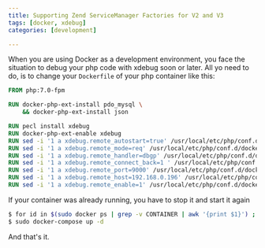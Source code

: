 ```yaml
---
title: Supporting Zend ServiceManager Factories for V2 and V3
tags: [docker, xdebug]
categories: [development]

---
```


When you are using Docker as a development environment, you face the situation to debug your php code with xdebug soon
or later.
All yo need to do, is to change your `Dockerfile` of your php container like this:
~~~dockerfile
FROM php:7.0-fpm

RUN docker-php-ext-install pdo_mysql \
    && docker-php-ext-install json

RUN pecl install xdebug
RUN docker-php-ext-enable xdebug
RUN sed -i '1 a xdebug.remote_autostart=true' /usr/local/etc/php/conf.d/docker-php-ext-xdebug.ini
RUN sed -i '1 a xdebug.remote_mode=req' /usr/local/etc/php/conf.d/docker-php-ext-xdebug.ini
RUN sed -i '1 a xdebug.remote_handler=dbgp' /usr/local/etc/php/conf.d/docker-php-ext-xdebug.ini
RUN sed -i '1 a xdebug.remote_connect_back=1 ' /usr/local/etc/php/conf.d/docker-php-ext-xdebug.ini
RUN sed -i '1 a xdebug.remote_port=9000' /usr/local/etc/php/conf.d/docker-php-ext-xdebug.ini
RUN sed -i '1 a xdebug.remote_host=192.168.0.196' /usr/local/etc/php/conf.d/docker-php-ext-xdebug.ini
RUN sed -i '1 a xdebug.remote_enable=1' /usr/local/etc/php/conf.d/docker-php-ext-xdebug.ini
~~~

If your container was already running, you have to stop it and start it again
~~~bash
$ for id in $(sudo docker ps | grep -v CONTAINER | awk '{print $1}') ; do sudo docker stop $id ; done
$ sudo docker-compose up -d
~~~

And that's it.
